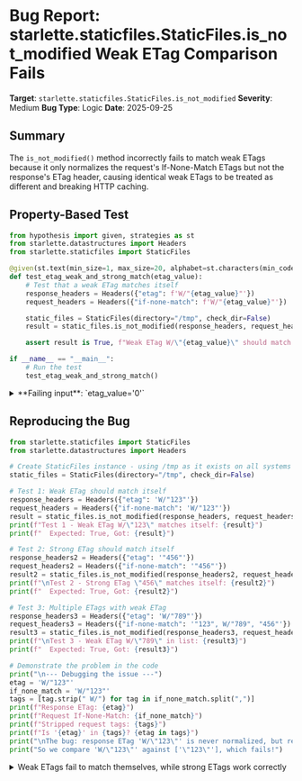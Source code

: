 # Bug Report: starlette.staticfiles.StaticFiles.is_not_modified Weak ETag Comparison Fails

**Target**: `starlette.staticfiles.StaticFiles.is_not_modified`
**Severity**: Medium
**Bug Type**: Logic
**Date**: 2025-09-25

## Summary

The `is_not_modified()` method incorrectly fails to match weak ETags because it only normalizes the request's If-None-Match ETags but not the response's ETag header, causing identical weak ETags to be treated as different and breaking HTTP caching.

## Property-Based Test

```python
from hypothesis import given, strategies as st
from starlette.datastructures import Headers
from starlette.staticfiles import StaticFiles

@given(st.text(min_size=1, max_size=20, alphabet=st.characters(min_codepoint=32, max_codepoint=126)).filter(lambda x: '"' not in x and ',' not in x))
def test_etag_weak_and_strong_match(etag_value):
    # Test that a weak ETag matches itself
    response_headers = Headers({"etag": f'W/"{etag_value}"'})
    request_headers = Headers({"if-none-match": f'W/"{etag_value}"'})

    static_files = StaticFiles(directory="/tmp", check_dir=False)
    result = static_files.is_not_modified(response_headers, request_headers)

    assert result is True, f"Weak ETag W/\"{etag_value}\" should match itself"

if __name__ == "__main__":
    # Run the test
    test_etag_weak_and_strong_match()
```

<details>

<summary>
**Failing input**: `etag_value='0'`
</summary>
```
Traceback (most recent call last):
  File "/home/npc/pbt/agentic-pbt/worker_/55/hypo.py", line 18, in <module>
    test_etag_weak_and_strong_match()
    ~~~~~~~~~~~~~~~~~~~~~~~~~~~~~~~^^
  File "/home/npc/pbt/agentic-pbt/worker_/55/hypo.py", line 6, in test_etag_weak_and_strong_match
    def test_etag_weak_and_strong_match(etag_value):
                   ^^^
  File "/home/npc/miniconda/lib/python3.13/site-packages/hypothesis/core.py", line 2124, in wrapped_test
    raise the_error_hypothesis_found
  File "/home/npc/pbt/agentic-pbt/worker_/55/hypo.py", line 14, in test_etag_weak_and_strong_match
    assert result is True, f"Weak ETag W/\"{etag_value}\" should match itself"
           ^^^^^^^^^^^^^^
AssertionError: Weak ETag W/"0" should match itself
Falsifying example: test_etag_weak_and_strong_match(
    etag_value='0',  # or any other generated value
)
```
</details>

## Reproducing the Bug

```python
from starlette.staticfiles import StaticFiles
from starlette.datastructures import Headers

# Create StaticFiles instance - using /tmp as it exists on all systems
static_files = StaticFiles(directory="/tmp", check_dir=False)

# Test 1: Weak ETag should match itself
response_headers = Headers({"etag": 'W/"123"'})
request_headers = Headers({"if-none-match": 'W/"123"'})
result = static_files.is_not_modified(response_headers, request_headers)
print(f"Test 1 - Weak ETag W/\"123\" matches itself: {result}")
print(f"  Expected: True, Got: {result}")

# Test 2: Strong ETag should match itself
response_headers2 = Headers({"etag": '"456"'})
request_headers2 = Headers({"if-none-match": '"456"'})
result2 = static_files.is_not_modified(response_headers2, request_headers2)
print(f"\nTest 2 - Strong ETag \"456\" matches itself: {result2}")
print(f"  Expected: True, Got: {result2}")

# Test 3: Multiple ETags with weak ETag
response_headers3 = Headers({"etag": 'W/"789"'})
request_headers3 = Headers({"if-none-match": '"123", W/"789", "456"'})
result3 = static_files.is_not_modified(response_headers3, request_headers3)
print(f"\nTest 3 - Weak ETag W/\"789\" in list: {result3}")
print(f"  Expected: True, Got: {result3}")

# Demonstrate the problem in the code
print("\n--- Debugging the issue ---")
etag = 'W/"123"'
if_none_match = 'W/"123"'
tags = [tag.strip(" W/") for tag in if_none_match.split(",")]
print(f"Response ETag: {etag}")
print(f"Request If-None-Match: {if_none_match}")
print(f"Stripped request tags: {tags}")
print(f"Is '{etag}' in {tags}? {etag in tags}")
print("\nThe bug: response ETag 'W/\"123\"' is never normalized, but request tags are.")
print("So we compare 'W/\"123\"' against ['\"123\"'], which fails!")
```

<details>

<summary>
Weak ETags fail to match themselves, while strong ETags work correctly
</summary>
```
Test 1 - Weak ETag W/"123" matches itself: False
  Expected: True, Got: False

Test 2 - Strong ETag "456" matches itself: True
  Expected: True, Got: True

Test 3 - Weak ETag W/"789" in list: False
  Expected: True, Got: False

--- Debugging the issue ---
Response ETag: W/"123"
Request If-None-Match: W/"123"
Stripped request tags: ['"123"']
Is 'W/"123"' in ['"123"']? False

The bug: response ETag 'W/"123"' is never normalized, but request tags are.
So we compare 'W/"123"' against ['"123"'], which fails!
```
</details>

## Why This Is A Bug

This violates HTTP caching standards defined in RFC 7232 Section 2.3.2, which mandates that for If-None-Match header processing, ETags must be compared using the "weak comparison function": two entity-tags are equivalent if their opaque-tags match character-by-character, regardless of either or both being tagged as 'weak'.

The bug occurs in line 207 of `/home/npc/miniconda/lib/python3.13/site-packages/starlette/staticfiles.py`:

```python
if etag in [tag.strip(" W/") for tag in if_none_match.split(",")]:
    return True
```

The code asymmetrically normalizes only the request's If-None-Match tags by stripping "W/" but leaves the response's ETag unchanged. This causes `'W/"123"'` to be compared against `['"123"']`, which always fails.

Additionally, `.strip(" W/")` has a subtle bug: it strips individual characters (' ', 'W', '/') from both ends, not the literal prefix "W/". This means edge cases like `'W/"abc"//WW'` would incorrectly become `'"abc"'`.

## Relevant Context

According to RFC 7232, weak ETags are commonly used by web servers and CDNs when content is semantically equivalent but may have minor differences (like different compression or whitespace). The current implementation breaks caching for all weak ETags, resulting in:

1. Unnecessary network traffic as browsers re-download unchanged content
2. Increased server load from serving files that should be cached
3. Slower page loads for users due to missed cache opportunities
4. Violation of HTTP/1.1 standards that most web infrastructure expects

Documentation: [RFC 7232 Section 2.3.2](https://datatracker.ietf.org/doc/html/rfc7232#section-2.3.2)

Code location: `/home/npc/miniconda/lib/python3.13/site-packages/starlette/staticfiles.py:207`

## Proposed Fix

```diff
--- a/starlette/staticfiles.py
+++ b/starlette/staticfiles.py
@@ -204,7 +204,13 @@ class StaticFiles:
         try:
             if_none_match = request_headers["if-none-match"]
             etag = response_headers["etag"]
-            if etag in [tag.strip(" W/") for tag in if_none_match.split(",")]:
+            # Normalize both response and request ETags for weak comparison
+            # Per RFC 7232, weak ETags (W/"value") should match when values are identical
+            response_etag_normalized = etag.strip().removeprefix("W/").strip()
+            request_etags_normalized = [
+                tag.strip().removeprefix("W/").strip()
+                for tag in if_none_match.split(",")
+            ]
+            if response_etag_normalized in request_etags_normalized:
                 return True
         except KeyError:
             pass
```